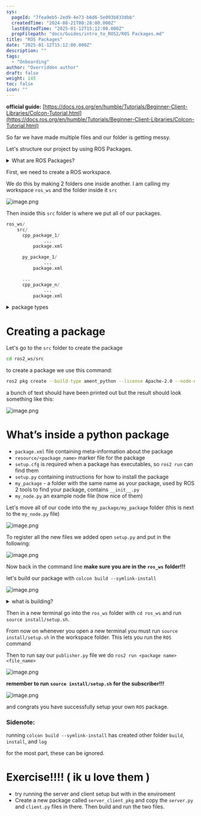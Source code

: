 ```yaml
---
sys:
  pageId: "7fea9eb5-2ed9-4e73-b6d6-5e093b833dbb"
  createdTime: "2024-08-21T00:28:00.000Z"
  lastEditedTime: "2025-01-12T15:12:00.000Z"
  propFilepath: "docs/Guides/intro_to_ROS2/ROS Packages.md"
title: "ROS Packages"
date: "2025-01-12T15:12:00.000Z"
description: ""
tags:
  - "Onboarding"
author: "Overridden author"
draft: false
weight: 145
toc: false
icon: ""
---
```


**official guide:** [https://docs.ros.org/en/humble/Tutorials/Beginner-Client-Libraries/Colcon-Tutorial.html](https://docs.ros.org/en/humble/Tutorials/Beginner-Client-Libraries/Colcon-Tutorial.html)

So far we have made multiple files and our folder is getting messy.

Let's structure our project by using ROS Packages.

<details>

<summary>What are ROS Packages?</summary>

ROS Packages are, as the name implies, packages of code that are highly sharable between ROS developers.

They consist of a folder, `package.xml` file, and source code

```python
      cpp_package_1/
		      ... imagine much code files here ..
          package.xml
```

</details>

First, we need to create a ROS workspace.

We do this by making 2 folders one inside another. I am calling my workspace `ros_ws` and the folder inside it `src`

![image.png](https://prod-files-secure.s3.us-west-2.amazonaws.com/d518164a-d88e-44d1-a4ee-3adb3bd8bce0/70706947-fd18-4537-a67b-e12946812d31/image.png?X-Amz-Algorithm=AWS4-HMAC-SHA256&X-Amz-Content-Sha256=UNSIGNED-PAYLOAD&X-Amz-Credential=ASIAZI2LB4662SRDLCCI%2F20250329%2Fus-west-2%2Fs3%2Faws4_request&X-Amz-Date=20250329T210242Z&X-Amz-Expires=3600&X-Amz-Security-Token=IQoJb3JpZ2luX2VjEBQaCXVzLXdlc3QtMiJIMEYCIQDq4xwVMDgdOV0d5jBkQT8njkeT7ABuVtjFbaAZQg29KAIhAOzPjKPvU2oGc3BgicScxT6NkKgZ4khX3S5lHguOpFqCKv8DCH0QABoMNjM3NDIzMTgzODA1Igysd2f1FfiZJZEHSc0q3AOeamkr6lWFVJrllq%2BvAGYj6%2FBM%2BuAXMeNrK3JPjxtYzwLk9lGyrTs1s1chG2zpN0bINMIcXovFGNyPrCTOfID2M0K%2F%2BGuRPYeH2k3IuDYAnyh%2FKUma0nRdCDcKCgwh3Vx1cQKYB07fyMjmJMpl%2FaIcMss7ATpxPdq%2F7rrcUb7mVkGCSPgVfShwwwbuc5gep%2BDuDAC52kzzks%2BOgeUJJiqMdoU9mSLKmYLSQ5s1L41BG48banN2%2FfyXoEJxkF3b9e7NZ7lCMa3iLBWcu2f9mzYdGdS%2Bwq%2FGxiV6U61g9vDPcKhS5b7Encqp99P%2BCX%2F%2FpK4K1Pv5CQ4k60hOGG%2BJQ7TXc%2BXR6giEB9ml6Hg6Mt%2FbL8EuTubbUfnSnAuqiC9iqu%2FGTOmVUF9gdeqTE%2BBlN5vKETHDIaEnJ0H6uy6mSU5sG6MHKG3A6DUS8678cq33sHazGikB37zeYQtJAeGpWwkaYL4JF8nTRDMrKgeGX6PCuP2u4z6bhNRZcK9pmBWb%2BwgCaBEY%2FHJ2esiFBn0L819jlVsAVd%2B7Psj4bEtNhQn39jkIWazSXyRktlpQ8vomxRcJFAi9BRDsHZHAegzyGJ8ZkAfMnDwI1XTSpBHPr689LVYRfrNpX3q5QdQtNDCPqKG%2FBjqkAXuPJfI90fklSrIeVMSl0H8VSLROPfLAJwEwmUSD5E5JlVibiKYn6nnot2wo2xjBycyc2uGRp6etfKkOchPRf3Ea8TAVmKvdBWnxKlwhH1067bYbrylz3Fm39He74ZG9ktVwQ0PyTl8BDphhMRG6qXhD2x70xoRyl0zetkGPLMxlXhgvU1hMRkH4cXWTMmdkpVtQwsDh2uwobmxNyEMHPVPm2794&X-Amz-Signature=e0eeaf95c3c04d874599f83910a246bfa3eb04048437fb8e7f41a9f70f044b34&X-Amz-SignedHeaders=host&x-id=GetObject)

Then inside this `src` folder is where we put all of our packages.

```python
ros_ws/
    src/
      cpp_package_1/
		      ...
          package.xml

      py_package_1/
		      ...
          package.xml

      ...
      cpp_package_n/
		      ...
          package.xml

```

<details>

<summary>package types</summary>

packages can be either `C++` or python.

the intern file structure is different for each but for this guide we will stick to creating python packages

</details>

# Creating a package

Let's go to the `src` folder to create the package

```bash
cd ros2_ws/src
```

to create a package we use this command:

```bash
ros2 pkg create --build-type ament_python --license Apache-2.0 --node-name my_node my_package
```

a bunch of text should have been printed out but the result should look something like this:

![image.png](https://prod-files-secure.s3.us-west-2.amazonaws.com/d518164a-d88e-44d1-a4ee-3adb3bd8bce0/e6cf1e3f-8512-4a3e-b131-079f800bf3e8/image.png?X-Amz-Algorithm=AWS4-HMAC-SHA256&X-Amz-Content-Sha256=UNSIGNED-PAYLOAD&X-Amz-Credential=ASIAZI2LB4662SRDLCCI%2F20250329%2Fus-west-2%2Fs3%2Faws4_request&X-Amz-Date=20250329T210242Z&X-Amz-Expires=3600&X-Amz-Security-Token=IQoJb3JpZ2luX2VjEBQaCXVzLXdlc3QtMiJIMEYCIQDq4xwVMDgdOV0d5jBkQT8njkeT7ABuVtjFbaAZQg29KAIhAOzPjKPvU2oGc3BgicScxT6NkKgZ4khX3S5lHguOpFqCKv8DCH0QABoMNjM3NDIzMTgzODA1Igysd2f1FfiZJZEHSc0q3AOeamkr6lWFVJrllq%2BvAGYj6%2FBM%2BuAXMeNrK3JPjxtYzwLk9lGyrTs1s1chG2zpN0bINMIcXovFGNyPrCTOfID2M0K%2F%2BGuRPYeH2k3IuDYAnyh%2FKUma0nRdCDcKCgwh3Vx1cQKYB07fyMjmJMpl%2FaIcMss7ATpxPdq%2F7rrcUb7mVkGCSPgVfShwwwbuc5gep%2BDuDAC52kzzks%2BOgeUJJiqMdoU9mSLKmYLSQ5s1L41BG48banN2%2FfyXoEJxkF3b9e7NZ7lCMa3iLBWcu2f9mzYdGdS%2Bwq%2FGxiV6U61g9vDPcKhS5b7Encqp99P%2BCX%2F%2FpK4K1Pv5CQ4k60hOGG%2BJQ7TXc%2BXR6giEB9ml6Hg6Mt%2FbL8EuTubbUfnSnAuqiC9iqu%2FGTOmVUF9gdeqTE%2BBlN5vKETHDIaEnJ0H6uy6mSU5sG6MHKG3A6DUS8678cq33sHazGikB37zeYQtJAeGpWwkaYL4JF8nTRDMrKgeGX6PCuP2u4z6bhNRZcK9pmBWb%2BwgCaBEY%2FHJ2esiFBn0L819jlVsAVd%2B7Psj4bEtNhQn39jkIWazSXyRktlpQ8vomxRcJFAi9BRDsHZHAegzyGJ8ZkAfMnDwI1XTSpBHPr689LVYRfrNpX3q5QdQtNDCPqKG%2FBjqkAXuPJfI90fklSrIeVMSl0H8VSLROPfLAJwEwmUSD5E5JlVibiKYn6nnot2wo2xjBycyc2uGRp6etfKkOchPRf3Ea8TAVmKvdBWnxKlwhH1067bYbrylz3Fm39He74ZG9ktVwQ0PyTl8BDphhMRG6qXhD2x70xoRyl0zetkGPLMxlXhgvU1hMRkH4cXWTMmdkpVtQwsDh2uwobmxNyEMHPVPm2794&X-Amz-Signature=e3762ccff84f5605dcce332f5ff44455a9f5a595ba79024fdd8e40028e5e5641&X-Amz-SignedHeaders=host&x-id=GetObject)

# What’s inside a python package

- `package.xml` file containing meta-information about the package
- `resource/<package_name>` marker file for the package
- `setup.cfg` is required when a package has executables, so `ros2 run` can find them
- `setup.py` containing instructions for how to install the package
- `my_package` - a folder with the same name as your package, used by ROS 2 tools to find your package, contains `__init__.py`
- `my_node.py` an example node file (how nice of them)

Let's move all of our code into the `my_package/my_package` folder (this is next to the `my_node.py` file)

![image.png](https://prod-files-secure.s3.us-west-2.amazonaws.com/d518164a-d88e-44d1-a4ee-3adb3bd8bce0/9ce58f11-0da9-4d3e-b86d-506a9685d378/image.png?X-Amz-Algorithm=AWS4-HMAC-SHA256&X-Amz-Content-Sha256=UNSIGNED-PAYLOAD&X-Amz-Credential=ASIAZI2LB4662SRDLCCI%2F20250329%2Fus-west-2%2Fs3%2Faws4_request&X-Amz-Date=20250329T210242Z&X-Amz-Expires=3600&X-Amz-Security-Token=IQoJb3JpZ2luX2VjEBQaCXVzLXdlc3QtMiJIMEYCIQDq4xwVMDgdOV0d5jBkQT8njkeT7ABuVtjFbaAZQg29KAIhAOzPjKPvU2oGc3BgicScxT6NkKgZ4khX3S5lHguOpFqCKv8DCH0QABoMNjM3NDIzMTgzODA1Igysd2f1FfiZJZEHSc0q3AOeamkr6lWFVJrllq%2BvAGYj6%2FBM%2BuAXMeNrK3JPjxtYzwLk9lGyrTs1s1chG2zpN0bINMIcXovFGNyPrCTOfID2M0K%2F%2BGuRPYeH2k3IuDYAnyh%2FKUma0nRdCDcKCgwh3Vx1cQKYB07fyMjmJMpl%2FaIcMss7ATpxPdq%2F7rrcUb7mVkGCSPgVfShwwwbuc5gep%2BDuDAC52kzzks%2BOgeUJJiqMdoU9mSLKmYLSQ5s1L41BG48banN2%2FfyXoEJxkF3b9e7NZ7lCMa3iLBWcu2f9mzYdGdS%2Bwq%2FGxiV6U61g9vDPcKhS5b7Encqp99P%2BCX%2F%2FpK4K1Pv5CQ4k60hOGG%2BJQ7TXc%2BXR6giEB9ml6Hg6Mt%2FbL8EuTubbUfnSnAuqiC9iqu%2FGTOmVUF9gdeqTE%2BBlN5vKETHDIaEnJ0H6uy6mSU5sG6MHKG3A6DUS8678cq33sHazGikB37zeYQtJAeGpWwkaYL4JF8nTRDMrKgeGX6PCuP2u4z6bhNRZcK9pmBWb%2BwgCaBEY%2FHJ2esiFBn0L819jlVsAVd%2B7Psj4bEtNhQn39jkIWazSXyRktlpQ8vomxRcJFAi9BRDsHZHAegzyGJ8ZkAfMnDwI1XTSpBHPr689LVYRfrNpX3q5QdQtNDCPqKG%2FBjqkAXuPJfI90fklSrIeVMSl0H8VSLROPfLAJwEwmUSD5E5JlVibiKYn6nnot2wo2xjBycyc2uGRp6etfKkOchPRf3Ea8TAVmKvdBWnxKlwhH1067bYbrylz3Fm39He74ZG9ktVwQ0PyTl8BDphhMRG6qXhD2x70xoRyl0zetkGPLMxlXhgvU1hMRkH4cXWTMmdkpVtQwsDh2uwobmxNyEMHPVPm2794&X-Amz-Signature=41a9a23f7fee6f3a3e4e4466f2a8b9c33888fdb881302dbf2e14b4b49310a73d&X-Amz-SignedHeaders=host&x-id=GetObject)

To register all the new files we added open `setup.py` and put in the following:

![image.png](https://prod-files-secure.s3.us-west-2.amazonaws.com/d518164a-d88e-44d1-a4ee-3adb3bd8bce0/1cd7c262-4cae-4496-9d75-c178537d24a2/image.png?X-Amz-Algorithm=AWS4-HMAC-SHA256&X-Amz-Content-Sha256=UNSIGNED-PAYLOAD&X-Amz-Credential=ASIAZI2LB4662SRDLCCI%2F20250329%2Fus-west-2%2Fs3%2Faws4_request&X-Amz-Date=20250329T210242Z&X-Amz-Expires=3600&X-Amz-Security-Token=IQoJb3JpZ2luX2VjEBQaCXVzLXdlc3QtMiJIMEYCIQDq4xwVMDgdOV0d5jBkQT8njkeT7ABuVtjFbaAZQg29KAIhAOzPjKPvU2oGc3BgicScxT6NkKgZ4khX3S5lHguOpFqCKv8DCH0QABoMNjM3NDIzMTgzODA1Igysd2f1FfiZJZEHSc0q3AOeamkr6lWFVJrllq%2BvAGYj6%2FBM%2BuAXMeNrK3JPjxtYzwLk9lGyrTs1s1chG2zpN0bINMIcXovFGNyPrCTOfID2M0K%2F%2BGuRPYeH2k3IuDYAnyh%2FKUma0nRdCDcKCgwh3Vx1cQKYB07fyMjmJMpl%2FaIcMss7ATpxPdq%2F7rrcUb7mVkGCSPgVfShwwwbuc5gep%2BDuDAC52kzzks%2BOgeUJJiqMdoU9mSLKmYLSQ5s1L41BG48banN2%2FfyXoEJxkF3b9e7NZ7lCMa3iLBWcu2f9mzYdGdS%2Bwq%2FGxiV6U61g9vDPcKhS5b7Encqp99P%2BCX%2F%2FpK4K1Pv5CQ4k60hOGG%2BJQ7TXc%2BXR6giEB9ml6Hg6Mt%2FbL8EuTubbUfnSnAuqiC9iqu%2FGTOmVUF9gdeqTE%2BBlN5vKETHDIaEnJ0H6uy6mSU5sG6MHKG3A6DUS8678cq33sHazGikB37zeYQtJAeGpWwkaYL4JF8nTRDMrKgeGX6PCuP2u4z6bhNRZcK9pmBWb%2BwgCaBEY%2FHJ2esiFBn0L819jlVsAVd%2B7Psj4bEtNhQn39jkIWazSXyRktlpQ8vomxRcJFAi9BRDsHZHAegzyGJ8ZkAfMnDwI1XTSpBHPr689LVYRfrNpX3q5QdQtNDCPqKG%2FBjqkAXuPJfI90fklSrIeVMSl0H8VSLROPfLAJwEwmUSD5E5JlVibiKYn6nnot2wo2xjBycyc2uGRp6etfKkOchPRf3Ea8TAVmKvdBWnxKlwhH1067bYbrylz3Fm39He74ZG9ktVwQ0PyTl8BDphhMRG6qXhD2x70xoRyl0zetkGPLMxlXhgvU1hMRkH4cXWTMmdkpVtQwsDh2uwobmxNyEMHPVPm2794&X-Amz-Signature=f64fafd169f0c8ed0b81ad84d37427e3549db1f0db4808ccf8ae6b52e7d3d756&X-Amz-SignedHeaders=host&x-id=GetObject)

Now back in the command line **make sure you are in the** **`ros_ws`** **folder!!!**

let's build our package with `colcon build --symlink-install`

![image.png](https://prod-files-secure.s3.us-west-2.amazonaws.com/d518164a-d88e-44d1-a4ee-3adb3bd8bce0/2f2a0d27-b173-48fd-b189-5f5c0ce65619/image.png?X-Amz-Algorithm=AWS4-HMAC-SHA256&X-Amz-Content-Sha256=UNSIGNED-PAYLOAD&X-Amz-Credential=ASIAZI2LB4662SRDLCCI%2F20250329%2Fus-west-2%2Fs3%2Faws4_request&X-Amz-Date=20250329T210242Z&X-Amz-Expires=3600&X-Amz-Security-Token=IQoJb3JpZ2luX2VjEBQaCXVzLXdlc3QtMiJIMEYCIQDq4xwVMDgdOV0d5jBkQT8njkeT7ABuVtjFbaAZQg29KAIhAOzPjKPvU2oGc3BgicScxT6NkKgZ4khX3S5lHguOpFqCKv8DCH0QABoMNjM3NDIzMTgzODA1Igysd2f1FfiZJZEHSc0q3AOeamkr6lWFVJrllq%2BvAGYj6%2FBM%2BuAXMeNrK3JPjxtYzwLk9lGyrTs1s1chG2zpN0bINMIcXovFGNyPrCTOfID2M0K%2F%2BGuRPYeH2k3IuDYAnyh%2FKUma0nRdCDcKCgwh3Vx1cQKYB07fyMjmJMpl%2FaIcMss7ATpxPdq%2F7rrcUb7mVkGCSPgVfShwwwbuc5gep%2BDuDAC52kzzks%2BOgeUJJiqMdoU9mSLKmYLSQ5s1L41BG48banN2%2FfyXoEJxkF3b9e7NZ7lCMa3iLBWcu2f9mzYdGdS%2Bwq%2FGxiV6U61g9vDPcKhS5b7Encqp99P%2BCX%2F%2FpK4K1Pv5CQ4k60hOGG%2BJQ7TXc%2BXR6giEB9ml6Hg6Mt%2FbL8EuTubbUfnSnAuqiC9iqu%2FGTOmVUF9gdeqTE%2BBlN5vKETHDIaEnJ0H6uy6mSU5sG6MHKG3A6DUS8678cq33sHazGikB37zeYQtJAeGpWwkaYL4JF8nTRDMrKgeGX6PCuP2u4z6bhNRZcK9pmBWb%2BwgCaBEY%2FHJ2esiFBn0L819jlVsAVd%2B7Psj4bEtNhQn39jkIWazSXyRktlpQ8vomxRcJFAi9BRDsHZHAegzyGJ8ZkAfMnDwI1XTSpBHPr689LVYRfrNpX3q5QdQtNDCPqKG%2FBjqkAXuPJfI90fklSrIeVMSl0H8VSLROPfLAJwEwmUSD5E5JlVibiKYn6nnot2wo2xjBycyc2uGRp6etfKkOchPRf3Ea8TAVmKvdBWnxKlwhH1067bYbrylz3Fm39He74ZG9ktVwQ0PyTl8BDphhMRG6qXhD2x70xoRyl0zetkGPLMxlXhgvU1hMRkH4cXWTMmdkpVtQwsDh2uwobmxNyEMHPVPm2794&X-Amz-Signature=cdf467e8e4724eb951cbd2c81581a77c0b75eb867327e62e059a48eb01f47d29&X-Amz-SignedHeaders=host&x-id=GetObject)

<details>

<summary>what is building?</summary>

if you are a CS major at Rose-Hulman you will learn the answer to this in CSSE132

but TLDR; is it combines all the code files into one program that can be run easily 

</details>

Then in a new terminal go into the `ros_ws` folder with `cd ros_ws` and run `source install/setup.sh`. 

From now on whenever you open a new terminal you must run `source install/setup.sh` in the workspace folder. This lets you run the `ROS` command

Then to run say our `publisher.py` file we do `ros2 run <package name> <file_name>`

![image.png](https://prod-files-secure.s3.us-west-2.amazonaws.com/d518164a-d88e-44d1-a4ee-3adb3bd8bce0/4f4b1219-3a44-4632-aa0a-ce3471699f59/image.png?X-Amz-Algorithm=AWS4-HMAC-SHA256&X-Amz-Content-Sha256=UNSIGNED-PAYLOAD&X-Amz-Credential=ASIAZI2LB4662SRDLCCI%2F20250329%2Fus-west-2%2Fs3%2Faws4_request&X-Amz-Date=20250329T210242Z&X-Amz-Expires=3600&X-Amz-Security-Token=IQoJb3JpZ2luX2VjEBQaCXVzLXdlc3QtMiJIMEYCIQDq4xwVMDgdOV0d5jBkQT8njkeT7ABuVtjFbaAZQg29KAIhAOzPjKPvU2oGc3BgicScxT6NkKgZ4khX3S5lHguOpFqCKv8DCH0QABoMNjM3NDIzMTgzODA1Igysd2f1FfiZJZEHSc0q3AOeamkr6lWFVJrllq%2BvAGYj6%2FBM%2BuAXMeNrK3JPjxtYzwLk9lGyrTs1s1chG2zpN0bINMIcXovFGNyPrCTOfID2M0K%2F%2BGuRPYeH2k3IuDYAnyh%2FKUma0nRdCDcKCgwh3Vx1cQKYB07fyMjmJMpl%2FaIcMss7ATpxPdq%2F7rrcUb7mVkGCSPgVfShwwwbuc5gep%2BDuDAC52kzzks%2BOgeUJJiqMdoU9mSLKmYLSQ5s1L41BG48banN2%2FfyXoEJxkF3b9e7NZ7lCMa3iLBWcu2f9mzYdGdS%2Bwq%2FGxiV6U61g9vDPcKhS5b7Encqp99P%2BCX%2F%2FpK4K1Pv5CQ4k60hOGG%2BJQ7TXc%2BXR6giEB9ml6Hg6Mt%2FbL8EuTubbUfnSnAuqiC9iqu%2FGTOmVUF9gdeqTE%2BBlN5vKETHDIaEnJ0H6uy6mSU5sG6MHKG3A6DUS8678cq33sHazGikB37zeYQtJAeGpWwkaYL4JF8nTRDMrKgeGX6PCuP2u4z6bhNRZcK9pmBWb%2BwgCaBEY%2FHJ2esiFBn0L819jlVsAVd%2B7Psj4bEtNhQn39jkIWazSXyRktlpQ8vomxRcJFAi9BRDsHZHAegzyGJ8ZkAfMnDwI1XTSpBHPr689LVYRfrNpX3q5QdQtNDCPqKG%2FBjqkAXuPJfI90fklSrIeVMSl0H8VSLROPfLAJwEwmUSD5E5JlVibiKYn6nnot2wo2xjBycyc2uGRp6etfKkOchPRf3Ea8TAVmKvdBWnxKlwhH1067bYbrylz3Fm39He74ZG9ktVwQ0PyTl8BDphhMRG6qXhD2x70xoRyl0zetkGPLMxlXhgvU1hMRkH4cXWTMmdkpVtQwsDh2uwobmxNyEMHPVPm2794&X-Amz-Signature=4ed08848f129212504aab5d94b12d019de29c5b735434ea8281788297b11ee0b&X-Amz-SignedHeaders=host&x-id=GetObject)

**remember to run** **`source install/setup.sh`** **for the subscriber!!!**

![image.png](https://prod-files-secure.s3.us-west-2.amazonaws.com/d518164a-d88e-44d1-a4ee-3adb3bd8bce0/02121119-dad4-49ec-8356-c956108b4243/image.png?X-Amz-Algorithm=AWS4-HMAC-SHA256&X-Amz-Content-Sha256=UNSIGNED-PAYLOAD&X-Amz-Credential=ASIAZI2LB4662SRDLCCI%2F20250329%2Fus-west-2%2Fs3%2Faws4_request&X-Amz-Date=20250329T210242Z&X-Amz-Expires=3600&X-Amz-Security-Token=IQoJb3JpZ2luX2VjEBQaCXVzLXdlc3QtMiJIMEYCIQDq4xwVMDgdOV0d5jBkQT8njkeT7ABuVtjFbaAZQg29KAIhAOzPjKPvU2oGc3BgicScxT6NkKgZ4khX3S5lHguOpFqCKv8DCH0QABoMNjM3NDIzMTgzODA1Igysd2f1FfiZJZEHSc0q3AOeamkr6lWFVJrllq%2BvAGYj6%2FBM%2BuAXMeNrK3JPjxtYzwLk9lGyrTs1s1chG2zpN0bINMIcXovFGNyPrCTOfID2M0K%2F%2BGuRPYeH2k3IuDYAnyh%2FKUma0nRdCDcKCgwh3Vx1cQKYB07fyMjmJMpl%2FaIcMss7ATpxPdq%2F7rrcUb7mVkGCSPgVfShwwwbuc5gep%2BDuDAC52kzzks%2BOgeUJJiqMdoU9mSLKmYLSQ5s1L41BG48banN2%2FfyXoEJxkF3b9e7NZ7lCMa3iLBWcu2f9mzYdGdS%2Bwq%2FGxiV6U61g9vDPcKhS5b7Encqp99P%2BCX%2F%2FpK4K1Pv5CQ4k60hOGG%2BJQ7TXc%2BXR6giEB9ml6Hg6Mt%2FbL8EuTubbUfnSnAuqiC9iqu%2FGTOmVUF9gdeqTE%2BBlN5vKETHDIaEnJ0H6uy6mSU5sG6MHKG3A6DUS8678cq33sHazGikB37zeYQtJAeGpWwkaYL4JF8nTRDMrKgeGX6PCuP2u4z6bhNRZcK9pmBWb%2BwgCaBEY%2FHJ2esiFBn0L819jlVsAVd%2B7Psj4bEtNhQn39jkIWazSXyRktlpQ8vomxRcJFAi9BRDsHZHAegzyGJ8ZkAfMnDwI1XTSpBHPr689LVYRfrNpX3q5QdQtNDCPqKG%2FBjqkAXuPJfI90fklSrIeVMSl0H8VSLROPfLAJwEwmUSD5E5JlVibiKYn6nnot2wo2xjBycyc2uGRp6etfKkOchPRf3Ea8TAVmKvdBWnxKlwhH1067bYbrylz3Fm39He74ZG9ktVwQ0PyTl8BDphhMRG6qXhD2x70xoRyl0zetkGPLMxlXhgvU1hMRkH4cXWTMmdkpVtQwsDh2uwobmxNyEMHPVPm2794&X-Amz-Signature=33523daf4da033577084790a103d19423ea11c0fbfe9ad60b04cd67074745dd8&X-Amz-SignedHeaders=host&x-id=GetObject)

and congrats you have successfully setup your own `ROS` package.

### Sidenote:

running `colcon build --symlink-install` has created other folder `build`, `install`, and `log`

for the most part, these can be ignored.

# Exercise!!!! ( ik u love them )

- try running the server and client setup but with in the enviroment
- Create a new package called `server_client_pkg` and copy the `server.py` and `client.py` files in there. Then build and run the two files.
